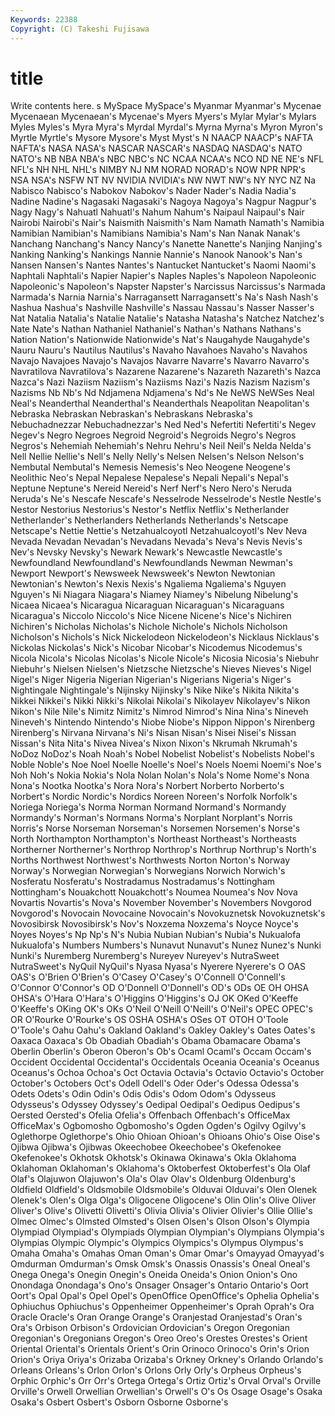 ```yaml
---
Keywords: 22388 
Copyright: (C) Takeshi Fujisawa
---
```


# title

Write contents here.
s MySpace MySpace's Myanmar Myanmar's Mycenae Mycenaean
Mycenaean's Mycenae's Myers Myers's Mylar Mylar's Mylars Myles Myles's Myra
Myra's Myrdal Myrdal's Myrna Myrna's Myron Myron's Myrtle Myrtle's Mysore
Mysore's Myst Myst's N NAACP NAACP's NAFTA NAFTA's NASA NASA's
NASCAR NASCAR's NASDAQ NASDAQ's NATO NATO's NB NBA NBA's NBC
NBC's NC NCAA NCAA's NCO ND NE NE's NFL NFL's
NH NHL NHL's NIMBY NJ NM NORAD NORAD's NOW NPR
NPR's NSA NSA's NSFW NT NV NVIDIA NVIDIA's NW NWT
NW's NY NYC NZ Na Nabisco Nabisco's Nabokov Nabokov's Nader
Nader's Nadia Nadia's Nadine Nadine's Nagasaki Nagasaki's Nagoya Nagoya's Nagpur
Nagpur's Nagy Nagy's Nahuatl Nahuatl's Nahum Nahum's Naipaul Naipaul's Nair
Nairobi Nairobi's Nair's Naismith Naismith's Nam Namath Namath's Namibia Namibian
Namibian's Namibians Namibia's Nam's Nan Nanak Nanak's Nanchang Nanchang's Nancy
Nancy's Nanette Nanette's Nanjing Nanjing's Nanking Nanking's Nankings Nannie Nannie's
Nanook Nanook's Nan's Nansen Nansen's Nantes Nantes's Nantucket Nantucket's Naomi
Naomi's Naphtali Naphtali's Napier Napier's Naples Naples's Napoleon Napoleonic Napoleonic's
Napoleon's Napster Napster's Narcissus Narcissus's Narmada Narmada's Narnia Narnia's Narragansett
Narragansett's Na's Nash Nash's Nashua Nashua's Nashville Nashville's Nassau Nassau's
Nasser Nasser's Nat Natalia Natalia's Natalie Natalie's Natasha Natasha's Natchez
Natchez's Nate Nate's Nathan Nathaniel Nathaniel's Nathan's Nathans Nathans's Nation
Nation's Nationwide Nationwide's Nat's Naugahyde Naugahyde's Nauru Nauru's Nautilus Nautilus's
Navaho Navahoes Navaho's Navahos Navajo Navajoes Navajo's Navajos Navarre Navarre's
Navarro Navarro's Navratilova Navratilova's Nazarene Nazarene's Nazareth Nazareth's Nazca Nazca's
Nazi Naziism Naziism's Naziisms Nazi's Nazis Nazism Nazism's Nazisms Nb
Nb's Nd Ndjamena Ndjamena's Nd's Ne NeWS NeWSes Neal Neal's
Neanderthal Neanderthal's Neanderthals Neapolitan Neapolitan's Nebraska Nebraskan Nebraskan's Nebraskans Nebraska's
Nebuchadnezzar Nebuchadnezzar's Ned Ned's Nefertiti Nefertiti's Negev Negev's Negro Negroes
Negroid Negroid's Negroids Negro's Negros Negros's Nehemiah Nehemiah's Nehru Nehru's
Neil Neil's Nelda Nelda's Nell Nellie Nellie's Nell's Nelly Nelly's
Nelsen Nelsen's Nelson Nelson's Nembutal Nembutal's Nemesis Nemesis's Neo Neogene
Neogene's Neolithic Neo's Nepal Nepalese Nepalese's Nepali Nepali's Nepal's Neptune
Neptune's Nereid Nereid's Nerf Nerf's Nero Nero's Neruda Neruda's Ne's
Nescafe Nescafe's Nesselrode Nesselrode's Nestle Nestle's Nestor Nestorius Nestorius's Nestor's
Netflix Netflix's Netherlander Netherlander's Netherlanders Netherlands Netherlands's Netscape Netscape's Nettie
Nettie's Netzahualcoyotl Netzahualcoyotl's Nev Neva Nevada Nevadan Nevadan's Nevadans Nevada's
Neva's Nevis Nevis's Nev's Nevsky Nevsky's Newark Newark's Newcastle Newcastle's
Newfoundland Newfoundland's Newfoundlands Newman Newman's Newport Newport's Newsweek Newsweek's Newton
Newtonian Newtonian's Newton's Nexis Nexis's Ngaliema Ngaliema's Nguyen Nguyen's Ni
Niagara Niagara's Niamey Niamey's Nibelung Nibelung's Nicaea Nicaea's Nicaragua Nicaraguan
Nicaraguan's Nicaraguans Nicaragua's Niccolo Niccolo's Nice Nicene Nicene's Nice's Nichiren
Nichiren's Nicholas Nicholas's Nichole Nichole's Nichols Nicholson Nicholson's Nichols's Nick
Nickelodeon Nickelodeon's Nicklaus Nicklaus's Nickolas Nickolas's Nick's Nicobar Nicobar's Nicodemus
Nicodemus's Nicola Nicola's Nicolas Nicolas's Nicole Nicole's Nicosia Nicosia's Niebuhr
Niebuhr's Nielsen Nielsen's Nietzsche Nietzsche's Nieves Nieves's Nigel Nigel's Niger
Nigeria Nigerian Nigerian's Nigerians Nigeria's Niger's Nightingale Nightingale's Nijinsky Nijinsky's
Nike Nike's Nikita Nikita's Nikkei Nikkei's Nikki Nikki's Nikolai Nikolai's
Nikolayev Nikolayev's Nikon Nikon's Nile Nile's Nimitz Nimitz's Nimrod Nimrod's
Nina Nina's Nineveh Nineveh's Nintendo Nintendo's Niobe Niobe's Nippon Nippon's
Nirenberg Nirenberg's Nirvana Nirvana's Ni's Nisan Nisan's Nisei Nisei's Nissan
Nissan's Nita Nita's Nivea Nivea's Nixon Nixon's Nkrumah Nkrumah's NoDoz
NoDoz's Noah Noah's Nobel Nobelist Nobelist's Nobelists Nobel's Noble Noble's
Noe Noel Noelle Noelle's Noel's Noels Noemi Noemi's Noe's Noh
Noh's Nokia Nokia's Nola Nolan Nolan's Nola's Nome Nome's Nona
Nona's Nootka Nootka's Nora Nora's Norbert Norberto Norberto's Norbert's Nordic
Nordic's Nordics Noreen Noreen's Norfolk Norfolk's Noriega Noriega's Norma Norman
Normand Normand's Normandy Normandy's Norman's Normans Norma's Norplant Norplant's Norris
Norris's Norse Norseman Norseman's Norsemen Norsemen's Norse's North Northampton Northampton's
Northeast Northeast's Northeasts Northerner Northerner's Northrop Northrop's Northrup Northrup's North's
Norths Northwest Northwest's Northwests Norton Norton's Norway Norway's Norwegian Norwegian's
Norwegians Norwich Norwich's Nosferatu Nosferatu's Nostradamus Nostradamus's Nottingham Nottingham's Nouakchott
Nouakchott's Noumea Noumea's Nov Nova Novartis Novartis's Nova's November November's
Novembers Novgorod Novgorod's Novocain Novocaine Novocain's Novokuznetsk Novokuznetsk's Novosibirsk Novosibirsk's
Nov's Noxzema Noxzema's Noyce Noyce's Noyes Noyes's Np Np's N's
Nubia Nubian Nubian's Nubia's Nukualofa Nukualofa's Numbers Numbers's Nunavut Nunavut's
Nunez Nunez's Nunki Nunki's Nuremberg Nuremberg's Nureyev Nureyev's NutraSweet NutraSweet's
NyQuil NyQuil's Nyasa Nyasa's Nyerere Nyerere's O OAS OAS's O'Brien
O'Brien's O'Casey O'Casey's O'Connell O'Connell's O'Connor O'Connor's OD O'Donnell O'Donnell's
OD's ODs OE OH OHSA OHSA's O'Hara O'Hara's O'Higgins O'Higgins's
OJ OK OKed O'Keeffe O'Keeffe's OKing OK's OKs O'Neil O'Neill
O'Neill's O'Neil's OPEC OPEC's OR O'Rourke O'Rourke's OS OSHA OSHA's
OSes OT OTOH O'Toole O'Toole's Oahu Oahu's Oakland Oakland's Oakley
Oakley's Oates Oates's Oaxaca Oaxaca's Ob Obadiah Obadiah's Obama Obamacare
Obama's Oberlin Oberlin's Oberon Oberon's Ob's Ocaml Ocaml's Occam Occam's
Occident Occidental Occidental's Occidentals Oceania Oceania's Oceanus Oceanus's Ochoa Ochoa's
Oct Octavia Octavia's Octavio Octavio's October October's Octobers Oct's Odell
Odell's Oder Oder's Odessa Odessa's Odets Odets's Odin Odin's Odis
Odis's Odom Odom's Odysseus Odysseus's Odyssey Odyssey's Oedipal Oedipal's Oedipus
Oedipus's Oersted Oersted's Ofelia Ofelia's Offenbach Offenbach's OfficeMax OfficeMax's Ogbomosho
Ogbomosho's Ogden Ogden's Ogilvy Ogilvy's Oglethorpe Oglethorpe's Ohio Ohioan Ohioan's
Ohioans Ohio's Oise Oise's Ojibwa Ojibwa's Ojibwas Okeechobee Okeechobee's Okefenokee
Okefenokee's Okhotsk Okhotsk's Okinawa Okinawa's Okla Oklahoma Oklahoman Oklahoman's Oklahoma's
Oktoberfest Oktoberfest's Ola Olaf Olaf's Olajuwon Olajuwon's Ola's Olav Olav's
Oldenburg Oldenburg's Oldfield Oldfield's Oldsmobile Oldsmobile's Olduvai Olduvai's Olen Olenek
Olenek's Olen's Olga Olga's Oligocene Oligocene's Olin Olin's Olive Oliver
Oliver's Olive's Olivetti Olivetti's Olivia Olivia's Olivier Olivier's Ollie Ollie's
Olmec Olmec's Olmsted Olmsted's Olsen Olsen's Olson Olson's Olympia Olympiad
Olympiad's Olympiads Olympian Olympian's Olympians Olympia's Olympias Olympic Olympic's Olympics
Olympics's Olympus Olympus's Omaha Omaha's Omahas Oman Oman's Omar Omar's
Omayyad Omayyad's Omdurman Omdurman's Omsk Omsk's Onassis Onassis's Oneal Oneal's
Onega Onega's Onegin Onegin's Oneida Oneida's Onion Onion's Ono Onondaga
Onondaga's Ono's Onsager Onsager's Ontario Ontario's Oort Oort's Opal Opal's
Opel Opel's OpenOffice OpenOffice's Ophelia Ophelia's Ophiuchus Ophiuchus's Oppenheimer Oppenheimer's
Oprah Oprah's Ora Oracle Oracle's Oran Orange Orange's Oranjestad Oranjestad's
Oran's Ora's Orbison Orbison's Ordovician Ordovician's Oregon Oregonian Oregonian's Oregonians
Oregon's Oreo Oreo's Orestes Orestes's Orient Oriental Oriental's Orientals Orient's
Orin Orinoco Orinoco's Orin's Orion Orion's Oriya Oriya's Orizaba Orizaba's
Orkney Orkney's Orlando Orlando's Orleans Orleans's Orlon Orlon's Orlons Orly
Orly's Orpheus Orpheus's Orphic Orphic's Orr Orr's Ortega Ortega's Ortiz
Ortiz's Orval Orval's Orville Orville's Orwell Orwellian Orwellian's Orwell's O's
Os Osage Osage's Osaka Osaka's Osbert Osbert's Osborn Osborne Osborne's
